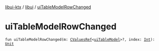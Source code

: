 [libui-ktx](../index.md) / [libui](index.md) / [uiTableModelRowChanged](./ui-table-model-row-changed.md)

# uiTableModelRowChanged

`fun uiTableModelRowChanged(m: `[`CValuesRef`](../kotlinx.cinterop/-c-values-ref/index.md)`<`[`uiTableModel`](ui-table-model.md)`>?, index: `[`Int`](https://kotlinlang.org/api/latest/jvm/stdlib/kotlin/-int/index.html)`): `[`Unit`](https://kotlinlang.org/api/latest/jvm/stdlib/kotlin/-unit/index.html)